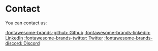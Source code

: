 # Contact

You can contact us:

[:fontawesome-brands-github: Github](https://github.com/MMKante)
[:fontawesome-brands-linkedin: LinkedIn](https://linkedin.com/MMKante)
[:fontawesome-brands-twitter: Twitter](https://twitter.com/MMKante)
[:fontawesome-brands-discord: Discord](https://discord.gg/zc4ye44f)